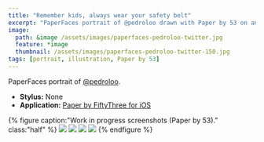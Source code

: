 ```yaml
---
title: "Remember kids, always wear your safety belt"
excerpt: "PaperFaces portrait of @pedroloo drawn with Paper by 53 on an iPad."
image: 
  path: &image /assets/images/paperfaces-pedroloo-twitter.jpg 
  feature: *image
  thumbnail: /assets/images/paperfaces-pedroloo-twitter-150.jpg
tags: [portrait, illustration, Paper by 53]
---
```


PaperFaces portrait of [@pedroloo](https://twitter.com/pedroloo).

* **Stylus:** None
* **Application:** [Paper by FiftyThree for iOS](http://www.fiftythree.com/paper)

{% figure caption:"Work in progress screenshots (Paper by 53)." class:"half" %}
[![](/assets/images/paperfaces-pedroloo-process-1-600.jpg)](/assets/images/paperfaces-pedroloo-process-1-lg.jpg)
[![](/assets/images/paperfaces-pedroloo-process-2-600.jpg)](/assets/images/paperfaces-pedroloo-process-2-lg.jpg)
[![](/assets/images/paperfaces-pedroloo-process-3-600.jpg)](/assets/images/paperfaces-pedroloo-process-3-lg.jpg)
[![](/assets/images/paperfaces-pedroloo-process-4-600.jpg)](/assets/images/paperfaces-pedroloo-process-4-lg.jpg)
{% endfigure %}
